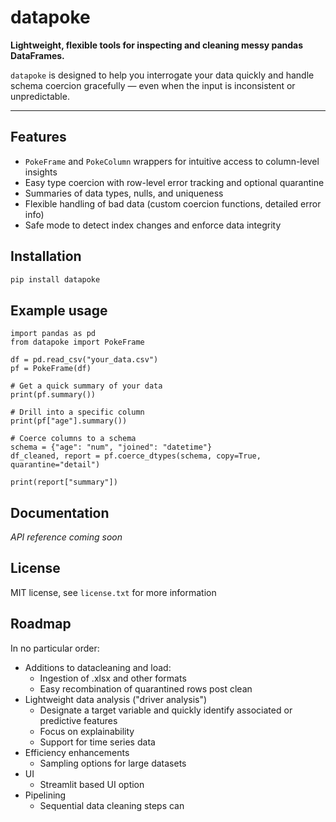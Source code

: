 # datapoke

**Lightweight, flexible tools for inspecting and cleaning messy pandas DataFrames.**

`datapoke` is designed to help you interrogate your data quickly and handle schema coercion gracefully — even when the input is inconsistent or unpredictable.

---

## Features

- `PokeFrame` and `PokeColumn` wrappers for intuitive access to column-level insights
- Easy type coercion with row-level error tracking and optional quarantine
- Summaries of data types, nulls, and uniqueness
- Flexible handling of bad data (custom coercion functions, detailed error info)
- Safe mode to detect index changes and enforce data integrity

## Installation

```bash
pip install datapoke
```

## Example usage

```
import pandas as pd
from datapoke import PokeFrame

df = pd.read_csv("your_data.csv")
pf = PokeFrame(df)

# Get a quick summary of your data
print(pf.summary())

# Drill into a specific column
print(pf["age"].summary())

# Coerce columns to a schema
schema = {"age": "num", "joined": "datetime"}
df_cleaned, report = pf.coerce_dtypes(schema, copy=True, quarantine="detail")

print(report["summary"])
```

## Documentation

_API reference coming soon_

## License 

MIT license, see `license.txt` for more information

## Roadmap

In no particular order:

- Additions to datacleaning and load:
    - Ingestion of .xlsx and other formats
    - Easy recombination of quarantined rows post clean
- Lightweight data analysis ("driver analysis")
    - Designate a target variable and quickly identify associated or predictive features
    - Focus on explainability
    - Support for time series data
- Efficiency enhancements
    - Sampling options for large datasets
- UI
    - Streamlit based UI option
- Pipelining
    - Sequential data cleaning steps can 

